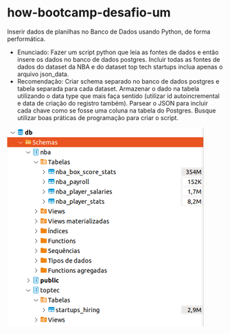 # how-bootcamp-desafio-um

Inserir dados de planilhas no Banco de Dados usando Python, de forma performática.

* Enunciado: Fazer um script python que leia as fontes de dados e então insere os dados no banco de dados postgres. Incluir todas as fontes de dados do dataset da NBA e do dataset top tech startups inclua apenas o arquivo json_data.
* Recomendação: Criar schema separado no banco de dados postgres e tabela separada para cada dataset. Armazenar o dado na tabela utilizando o data type que mais faça sentido (utilizar id autoincremental e data de criação do registro também). Parsear o JSON para incluir cada chave como se fosse uma coluna na tabela do Postgres. Busque utilizar boas práticas de programação para criar o script.


![Populate Database architecture](https://github.com/lnclucas/how-bootcamp-desafio-um/blob/main/images/db.png?raw=true)